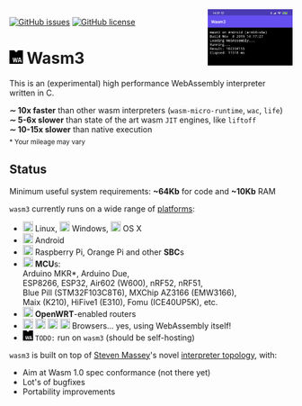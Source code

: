 <img align="right" width="30%" src="/platforms/android/screenshot.png">

[![GitHub issues](https://img.shields.io/github/issues/vshymanskyy/wasm3.svg)](https://github.com/vshymanskyy/wasm3/issues)
[![GitHub license](https://img.shields.io/badge/license-MIT-blue.svg)](https://github.com/vshymanskyy/wasm3)

<h1><img src="extra/wasm-symbol.svg" width="24" height="24" /> Wasm3</h1>
This is an (experimental) high performance WebAssembly interpreter written in C.  

**∼ 10x faster** than other wasm interpreters (`wasm-micro-runtime`, `wac`, `life`)  
**∼ 5-6x slower** than state of the art wasm `JIT` engines, like `liftoff`  
**∼ 10-15х slower** than native execution  
<sub>* Your mileage may vary</sub>

## Status

Minimum useful system requirements: **~64Kb** for code and **~10Kb** RAM

`wasm3` currently runs on a wide range of [platforms](/platforms):
- <img src="https://cdn.rawgit.com/simple-icons/simple-icons/develop/icons/linux.svg" width="18" height="18" /> Linux,
<img src="https://cdn.rawgit.com/simple-icons/simple-icons/develop/icons/windows.svg" width="18" height="18" /> Windows,
<img src="https://cdn.rawgit.com/simple-icons/simple-icons/develop/icons/apple.svg" width="18" height="18" /> OS X
- <img src="https://cdn.rawgit.com/simple-icons/simple-icons/develop/icons/android.svg" width="18" height="18" /> Android
- <img src="https://cdn.rawgit.com/simple-icons/simple-icons/develop/icons/raspberrypi.svg" width="18" height="18" /> Raspberry Pi, Orange Pi and other **SBC**s
- <img src="https://cdn.rawgit.com/feathericons/feather/master/icons/cpu.svg" width="18" height="18" /> **MCU**s:  
 Arduino MKR*, Arduino Due,  
 ESP8266, ESP32, Air602 (W600), nRF52, nRF51,  
 Blue Pill (STM32F103C8T6), MXChip AZ3166 (EMW3166),  
 Maix (K210), HiFive1 (E310), Fomu (ICE40UP5K), etc.
- <img src="https://cdn.rawgit.com/feathericons/feather/master/icons/wifi.svg" width="18" height="18" /> **OpenWRT**-enabled routers
- <img src="https://cdn.rawgit.com/simple-icons/simple-icons/develop/icons/mozillafirefox.svg" width="18" height="18" /> <img src="https://cdn.rawgit.com/simple-icons/simple-icons/develop/icons/googlechrome.svg" width="18" height="18" /> <img src="https://cdn.rawgit.com/simple-icons/simple-icons/develop/icons/safari.svg" width="18" height="18" /> <img src="https://cdn.rawgit.com/simple-icons/simple-icons/develop/icons/microsoftedge.svg" width="18" height="18" /> Browsers... yes, using WebAssembly itself!
- <img src="extra/wasm-symbol.svg" width="18" height="18" /> `TODO:` run on `wasm3` (should be self-hosting)

`wasm3` is built on top of [Steven Massey](https://github.com/soundandform)'s novel [interpreter topology](/source/README.md), with:
- Aim at Wasm 1.0 spec conformance (not there yet)
- Lot's of bugfixes
- Portability improvements
